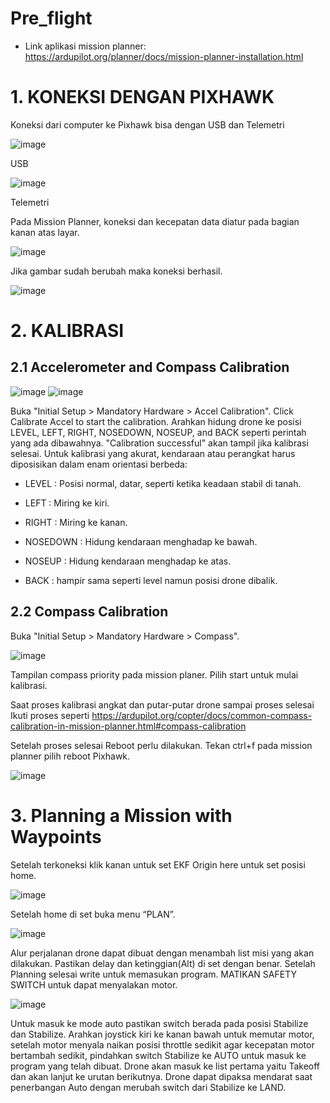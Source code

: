 # Pre_flight
* Link aplikasi mission planner: https://ardupilot.org/planner/docs/mission-planner-installation.html

# 1.	KONEKSI DENGAN PIXHAWK
  
  Koneksi dari computer ke Pixhawk bisa dengan USB dan Telemetri

![image](https://github.com/user-attachments/assets/8c54c6a0-2508-4d7d-9be7-d96eee10ad31)

USB

![image](https://github.com/user-attachments/assets/63cd0dbc-6e55-4df5-ad00-8beaa5457d30)

 
Telemetri


Pada Mission Planner, koneksi dan kecepatan data diatur pada bagian kanan atas layar.

![image](https://github.com/user-attachments/assets/41d41785-7344-4d6b-9f1b-d877995fda0e)
 
  Jika gambar sudah berubah maka koneksi berhasil.

![image](https://github.com/user-attachments/assets/94888e97-8c27-45e0-b2ca-82861c9526c3)
 
# 2.	KALIBRASI
##  2.1	Accelerometer and Compass Calibration
![image](https://github.com/user-attachments/assets/882aeb2e-ac0c-4962-9bf4-1c136c70dddf)
![image](https://github.com/user-attachments/assets/75278ea8-4fcf-49fb-a020-365821a1c335)

   
  Buka "Initial Setup > Mandatory Hardware > Accel Calibration". Click Calibrate Accel to start the calibration. Arahkan hidung drone ke posisi LEVEL, LEFT, RIGHT, NOSEDOWN, NOSEUP, and BACK seperti perintah yang ada dibawahnya. "Calibration successful" akan tampil jika kalibrasi selesai. Untuk kalibrasi yang akurat, kendaraan atau perangkat harus diposisikan dalam enam orientasi berbeda:
  
  -	LEVEL	    : Posisi normal, datar, seperti ketika keadaan stabil di tanah.
  
  -	LEFT	    : Miring ke kiri.
  
  -	RIGHT	    : Miring ke kanan.
  
  -	NOSEDOWN	: Hidung kendaraan menghadap ke bawah.
  
  -	NOSEUP	  : Hidung kendaraan menghadap ke atas.
  
  -	BACK	    : hampir sama seperti level namun posisi drone dibalik.
  
  
##  2.2	Compass Calibration
  
  Buka "Initial Setup > Mandatory Hardware > Compass".
  
  ![image](https://github.com/user-attachments/assets/b4b73c84-f556-4fc6-a5ad-c912fc3524fc)
   
  
  Tampilan compass priority pada mission planer. Pilih start untuk mulai kalibrasi. 
  
  Saat proses kalibrasi angkat dan putar-putar drone sampai proses selesai
  Ikuti proses seperti https://ardupilot.org/copter/docs/common-compass-calibration-in-mission-planner.html#compass-calibration
  
  Setelah proses selesai Reboot perlu dilakukan.
  Tekan ctrl+f pada mission planner pilih reboot Pixhawk.

  ![image](https://github.com/user-attachments/assets/4f4af757-807e-451f-8c4a-98158998a8d0)

 
# 3. Planning a Mission with Waypoints

  Setelah terkoneksi klik kanan untuk set EKF Origin here untuk set posisi home.

  ![image](https://github.com/user-attachments/assets/31e7bf44-a8ec-4855-a595-be69bfed7796)

   
  Setelah home di set buka menu “PLAN”.

  ![image](https://github.com/user-attachments/assets/61b0f437-f0dd-4681-bffb-be7f2f546eb3)

   
  Alur perjalanan drone dapat dibuat dengan menambah list misi yang akan dilakukan. Pastikan delay dan ketinggian(Alt) di set dengan benar. Setelah Planning selesai write untuk memasukan program.
  MATIKAN SAFETY SWITCH untuk dapat menyalakan motor.

  ![image](https://github.com/user-attachments/assets/2229f8a6-5617-40c9-a697-8c5371e6cfd7)

   
  Untuk masuk ke mode auto pastikan switch berada pada posisi Stabilize dan Stabilize. Arahkan joystick kiri ke kanan bawah untuk memutar motor, setelah motor menyala naikan posisi throttle sedikit agar kecepatan motor bertambah sedikit, pindahkan switch Stabilize ke AUTO untuk masuk ke program yang telah dibuat. Drone akan masuk ke list pertama yaitu Takeoff dan akan lanjut ke urutan berikutnya.
  Drone dapat dipaksa mendarat saat penerbangan Auto dengan merubah switch dari Stabilize ke LAND.
